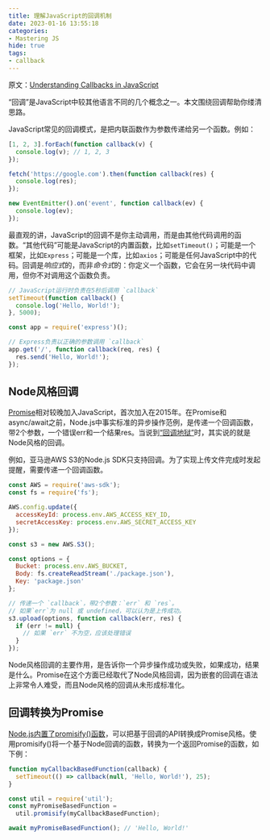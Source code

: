 ```yaml
---
title: 理解JavaScript的回调机制
date: 2023-01-16 13:55:18
categories:
- Mastering JS
hide: true
tags:
- callback
---
```


原文：[Understanding Callbacks in JavaScript](https://masteringjs.io/tutorials/fundamentals/callbacks)

“回调”是JavaScript中较其他语言不同的几个概念之一。本文围绕回调帮助你缕清思路。

<!-- more -->

JavaScript常见的回调模式，是把内联函数作为参数传递给另一个函数。例如：

```javascript
[1, 2, 3].forEach(function callback(v) {
  console.log(v); // 1, 2, 3
});

fetch('https://google.com').then(function callback(res) {
  console.log(res);
});

new EventEmitter().on('event', function callback(ev) {
  console.log(ev);
});
```

最直观的讲，JavaScript的回调不是你主动调用，而是由其他代码调用的函数。“其他代码”可能是JavaScript的内置函数，比如`setTimeout()`；可能是一个框架，比如`Express`；可能是一个库，比如`axios`；可能是任何JavaScript中的代码。回调是*响应式*的，而非*命令式*的：你定义一个函数，它会在另一块代码中调用，但你不对调用这个函数负责。

```javascript
// JavaScript运行时负责在5秒后调用 `callback`
setTimeout(function callback() {
  console.log('Hello, World!');
}, 5000); 

const app = require('express')();

// Express负责以正确的参数调用 `callback`
app.get('/', function callback(req, res) {
  res.send('Hello, World!');
});
```

## Node风格回调

[Promise](https://masteringjs.io/tutorials/fundamentals/promise)相对较晚加入JavaScript，首次加入在2015年。在Promise和async/await之前，Node.js中事实标准的异步操作范例，是传递一个回调函数，带2个参数，一个错误err和一个结果res。当说到[“回调地狱”](https://thecodebarbarian.com/2015/03/20/callback-hell-is-a-myth)时，其实说的就是Node风格的回调。

例如，亚马逊AWS S3的Node.js SDK只支持回调。为了实现上传文件完成时发起提醒，需要传递一个回调函数。

```javascript
const AWS = require('aws-sdk');
const fs = require('fs');

AWS.config.update({
  accessKeyId: process.env.AWS_ACCESS_KEY_ID,
  secretAccessKey: process.env.AWS_SECRET_ACCESS_KEY
});

const s3 = new AWS.S3();

const options = {
  Bucket: process.env.AWS_BUCKET,
  Body: fs.createReadStream('./package.json'),
  Key: 'package.json'
};

// 传递一个 `callback`，带2个参数：`err` 和 `res`。
// 如果`err`为 null 或 undefined，可以认为是上传成功。
s3.upload(options, function callback(err, res) {
  if (err != null) {
    // 如果 `err` 不为空，应该处理错误
  }
});
```

Node风格回调的主要作用，是告诉你一个异步操作成功或失败，如果成功，结果是什么。Promise在这个方面已经取代了Node风格回调，因为嵌套的回调在语法上非常令人难受，而且Node风格的回调从未形成标准化。

## 回调转换为Promise

[Node.js内置了promisify()函数](https://nodejs.org/api/util.html#util_util_promisify_original)，可以把基于回调的API转换成Promise风格。使用promisify()将一个基于Node回调的函数，转换为一个返回Promise的函数，如下例：

```javascript
function myCallbackBasedFunction(callback) {
  setTimeout(() => callback(null, 'Hello, World!'), 25);
}

const util = require('util');
const myPromiseBasedFunction =
  util.promisify(myCallbackBasedFunction);

await myPromiseBasedFunction(); // 'Hello, World!'
```